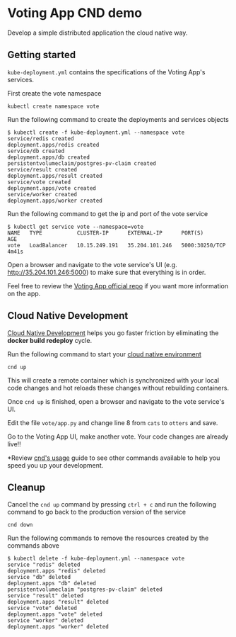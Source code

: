 # Voting App CND demo

Develop a simple distributed application the cloud native way.

## Getting started
`kube-deployment.yml` contains the specifications of the Voting App's services.

First create the vote namespace
```
kubectl create namespace vote
```

Run the following command to create the deployments and services objects

```
$ kubectl create -f kube-deployment.yml --namespace vote
service/redis created
deployment.apps/redis created
service/db created
deployment.apps/db created
persistentvolumeclaim/postgres-pv-claim created
service/result created
deployment.apps/result created
service/vote created
deployment.apps/vote created
service/worker created
deployment.apps/worker created
```

Run the following command to get the ip and port of the vote service

```
$ kubectl get service vote --namespace=vote
NAME   TYPE           CLUSTER-IP      EXTERNAL-IP      PORT(S)          AGE
vote   LoadBalancer   10.15.249.191   35.204.101.246   5000:30250/TCP   4m41s
```

Open a browser and navigate to the vote service's UI (e.g. http://35.204.101.246:5000) to make sure that everything is in order.

Feel free to review the [Voting App official repo](https://github.com/dockersamples/example-voting-app) if you want more information on the app.

## Cloud Native Development

[Cloud Native Development](https://github.com/okteto/cnd) helps you go faster friction by eliminating the **docker build redeploy** cycle.

Run the following command to start your [cloud native environment](https://github.com/okteto/cnd#cloud-native-development-cnd)

```
cnd up
```

This will create a remote container which is synchronized with your local code changes and hot reloads these changes without rebuilding containers. 

Once `cnd up` is finished, open a browser and navigate to the vote service's UI. 

Edit the file `vote/app.py` and change line 8 from `cats` to `otters` and save. 

Go to the Voting App UI, make another vote. Your code changes are already live!!

*Review [cnd's usage](https://github.com/okteto/cnd#usage) guide to see other commands available to help you speed you up your development.


## Cleanup

Cancel the `cnd up` command by pressing `ctrl + c` and run the following command to go back to the production version of the service

```
cnd down
``` 

Run the following commands to remove the resources created by the commands above 

```
$ kubectl delete -f kube-deployment.yml --namespace vote
service "redis" deleted
deployment.apps "redis" deleted
service "db" deleted
deployment.apps "db" deleted
persistentvolumeclaim "postgres-pv-claim" deleted
service "result" deleted
deployment.apps "result" deleted
service "vote" deleted
deployment.apps "vote" deleted
service "worker" deleted
deployment.apps "worker" deleted
```
